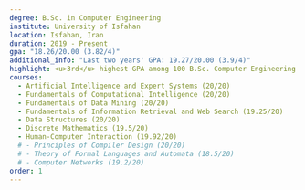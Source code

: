 ```yaml
---
degree: B.Sc. in Computer Engineering
institute: University of Isfahan
location: Isfahan, Iran
duration: 2019 - Present
gpa: "18.26/20.00 (3.82/4)"
additional_info: "Last two years' GPA: 19.27/20.00 (3.9/4)"
highlight: <u>3rd</u> highest GPA among 100 B.Sc. Computer Engineering students (class of 2023)
courses:
  - Artificial Intelligence and Expert Systems (20/20)
  - Fundamentals of Computational Intelligence (20/20)
  - Fundamentals of Data Mining (20/20)
  - Fundamentals of Information Retrieval and Web Search (19.25/20)
  - Data Structures (20/20)
  - Discrete Mathematics (19.5/20)
  - Human-Computer Interaction (19.92/20)
  # - Principles of Compiler Design (20/20)
  # - Theory of Formal Languages and Automata (18.5/20)
  # - Computer Networks (19.2/20)
order: 1
---
```

